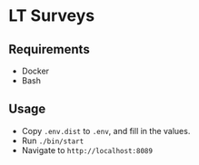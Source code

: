 # LT Surveys

## Requirements
- Docker
- Bash

## Usage 

- Copy `.env.dist` to `.env`, and fill in the values.
- Run `./bin/start`
- Navigate to `http://localhost:8089`
